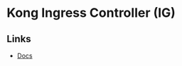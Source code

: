 # Kong Ingress Controller (IG)

## Links

- [Docs](https://docs.konghq.com/kubernetes-ingress-controller)
